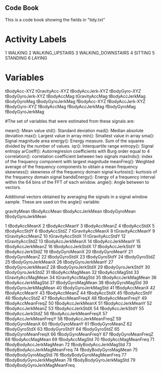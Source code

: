 ## Code Book

This is a code book showing the fields in "tidy.txt"

# Activity Labels
1 WALKING
2 WALKING_UPSTAIRS
3 WALKING_DOWNSTAIRS
4 SITTING
5 STANDING
6 LAYING

# Variables
tBodyAcc-XYZ
tGravityAcc-XYZ
tBodyAccJerk-XYZ
tBodyGyro-XYZ
tBodyGyroJerk-XYZ
tBodyAccMag
tGravityAccMag
tBodyAccJerkMag
tBodyGyroMag
tBodyGyroJerkMag
fBodyAcc-XYZ
fBodyAccJerk-XYZ
fBodyGyro-XYZ
fBodyAccMag
fBodyAccJerkMag
fBodyGyroMag
fBodyGyroJerkMag

#The set of variables that were estimated from these signals are: 

mean(): Mean value
std(): Standard deviation
mad(): Median absolute deviation 
max(): Largest value in array
min(): Smallest value in array
sma(): Signal magnitude area
energy(): Energy measure. Sum of the squares divided by the number of values. 
iqr(): Interquartile range 
entropy(): Signal entropy
arCoeff(): Autorregresion coefficients with Burg order equal to 4
correlation(): correlation coefficient between two signals
maxInds(): index of the frequency component with largest magnitude
meanFreq(): Weighted average of the frequency components to obtain a mean frequency
skewness(): skewness of the frequency domain signal 
kurtosis(): kurtosis of the frequency domain signal 
bandsEnergy(): Energy of a frequency interval within the 64 bins of the FFT of each window.
angle(): Angle between to vectors.

Additional vectors obtained by averaging the signals in a signal window sample. These are used on the angle() variable:

gravityMean
tBodyAccMean
tBodyAccJerkMean
tBodyGyroMean
tBodyGyroJerkMean


1
tBodyAccMeanX
2
tBodyAccMeanY
3
tBodyAccMeanZ
4
tBodyAccStdX
5
tBodyAccStdY
6
tBodyAccStdZ
7
tGravityAccMeanX
8
tGravityAccMeanY
9
tGravityAccMeanZ
10
tGravityAccStdX
11
tGravityAccStdY
12
tGravityAccStdZ
13
tBodyAccJerkMeanX
14
tBodyAccJerkMeanY
15
tBodyAccJerkMeanZ
16
tBodyAccJerkStdX
17
tBodyAccJerkStdY
18
tBodyAccJerkStdZ
19
tBodyGyroMeanX
20
tBodyGyroMeanY
21
tBodyGyroMeanZ
22
tBodyGyroStdX
23
tBodyGyroStdY
24
tBodyGyroStdZ
25
tBodyGyroJerkMeanX
26
tBodyGyroJerkMeanY
27
tBodyGyroJerkMeanZ
28
tBodyGyroJerkStdX
29
tBodyGyroJerkStdY
30
tBodyGyroJerkStdZ
31
tBodyAccMagMean
32
tBodyAccMagStd
33
tGravityAccMagMean
34
tGravityAccMagStd
35
tBodyAccJerkMagMean
36
tBodyAccJerkMagStd
37
tBodyGyroMagMean
38
tBodyGyroMagStd
39
tBodyGyroJerkMagMean
40
tBodyGyroJerkMagStd
41
fBodyAccMeanX
42
fBodyAccMeanY
43
fBodyAccMeanZ
44
fBodyAccStdX
45
fBodyAccStdY
46
fBodyAccStdZ
47
fBodyAccMeanFreqX
48
fBodyAccMeanFreqY
49
fBodyAccMeanFreqZ
50
fBodyAccJerkMeanX
51
fBodyAccJerkMeanY
52
fBodyAccJerkMeanZ
53
fBodyAccJerkStdX
54
fBodyAccJerkStdY
55
fBodyAccJerkStdZ
56
fBodyAccJerkMeanFreqX
57
fBodyAccJerkMeanFreqY
58
fBodyAccJerkMeanFreqZ
59
fBodyGyroMeanX
60
fBodyGyroMeanY
61
fBodyGyroMeanZ
62
fBodyGyroStdX
63
fBodyGyroStdY
64
fBodyGyroStdZ
65
fBodyGyroMeanFreqX
66
fBodyGyroMeanFreqY
67
fBodyGyroMeanFreqZ
68
fBodyAccMagMean
69
fBodyAccMagStd
70
fBodyAccMagMeanFreq
71
fBodyBodyAccJerkMagMean
72
fBodyBodyAccJerkMagStd
73
fBodyBodyAccJerkMagMeanFreq
74
fBodyBodyGyroMagMean
75
fBodyBodyGyroMagStd
76
fBodyBodyGyroMagMeanFreq
77
fBodyBodyGyroJerkMagMean
78
fBodyBodyGyroJerkMagStd
79
fBodyBodyGyroJerkMagMeanFreq
